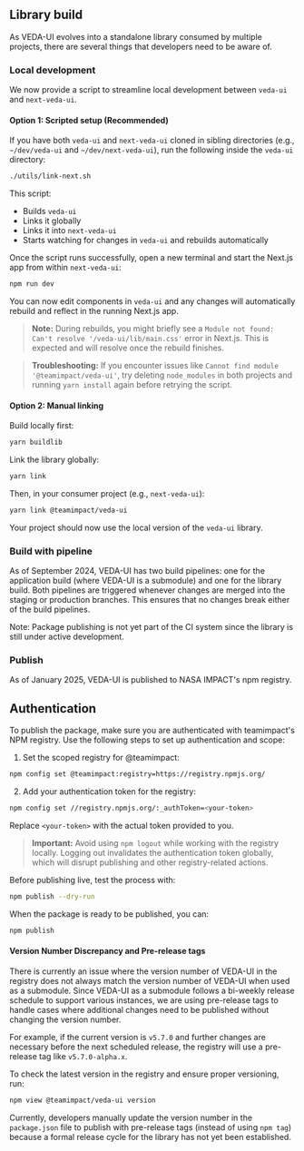 ## Library build

As VEDA-UI evolves into a standalone library consumed by multiple projects, there are several things that developers need to be aware of.

### Local development

We now provide a script to streamline local development between `veda-ui` and `next-veda-ui`.

#### Option 1: Scripted setup (Recommended)

If you have both `veda-ui` and `next-veda-ui` cloned in sibling directories (e.g., `~/dev/veda-ui` and `~/dev/next-veda-ui`), run the following inside the `veda-ui` directory:

```sh
./utils/link-next.sh
```

This script:
- Builds `veda-ui`
- Links it globally
- Links it into `next-veda-ui`
- Starts watching for changes in `veda-ui` and rebuilds automatically

Once the script runs successfully, open a new terminal and start the Next.js app from within `next-veda-ui`:

```sh
npm run dev
```

You can now edit components in `veda-ui` and any changes will automatically rebuild and reflect in the running Next.js app.

> **Note:** During rebuilds, you might briefly see a `Module not found: Can't resolve '/veda-ui/lib/main.css'` error in Next.js. This is expected and will resolve once the rebuild finishes.

> **Troubleshooting:** If you encounter issues like `Cannot find module '@teamimpact/veda-ui'`, try deleting `node_modules` in both projects and running `yarn install` again before retrying the script.

#### Option 2: Manual linking

Build locally first:

```sh
yarn buildlib
```

Link the library globally:

```sh
yarn link
```

Then, in your consumer project (e.g., `next-veda-ui`):

```sh
yarn link @teamimpact/veda-ui
```

Your project should now use the local version of the `veda-ui` library.

### Build with pipeline

As of September 2024, VEDA-UI has two build pipelines: one for the application build (where VEDA-UI is a submodule) and one for the library build. Both pipelines are triggered whenever changes are merged into the staging or production branches. This ensures that no changes break either of the build pipelines.

Note: Package publishing is not yet part of the CI system since the library is still under active development.

### Publish

As of January 2025, VEDA-UI is published to NASA IMPACT's npm registry.

## Authentication

To publish the package, make sure you are authenticated with teamimpact's NPM registry. Use the following steps to set up authentication and scope:

1. Set the scoped registry for @teamimpact:

```sh
npm config set @teamimpact:registry=https://registry.npmjs.org/
```

2. Add your authentication token for the registry:

```sh
npm config set //registry.npmjs.org/:_authToken=<your-token>
```

Replace `<your-token>` with the actual token provided to you.

> **Important:** Avoid using `npm logout` while working with the registry locally. Logging out invalidates the authentication token globally, which will disrupt publishing and other registry-related actions.

Before publishing live, test the process with:

```sh
npm publish --dry-run
```

When the package is ready to be published, you can:

```sh
npm publish
```

#### Version Number Discrepancy and Pre-release tags

There is currently an issue where the version number of VEDA-UI in the registry does not always match the version number of VEDA-UI when used as a submodule. Since VEDA-UI as a submodule follows a bi-weekly release schedule to support various instances, we are using pre-release tags to handle cases where additional changes need to be published without changing the version number.

For example, if the current version is `v5.7.0` and further changes are necessary before the next scheduled release, the registry will use a pre-release tag like `v5.7.0-alpha.x`.

To check the latest version in the registry and ensure proper versioning, run:

```sh
npm view @teamimpact/veda-ui version
```

Currently, developers manually update the version number in the `package.json` file to publish with pre-release tags (instead of using `npm tag`) because a formal release cycle for the library has not yet been established.

